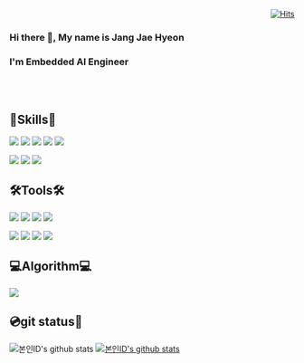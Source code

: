 <div align=right>
  
[![Hits](https://hits.seeyoufarm.com/api/count/incr/badge.svg?url=https%3A%2F%2Fgithub.com%2Fjaehyeon-git&count_bg=%2379C83D&title_bg=%23555555&icon=&icon_color=%23E7E7E7&title=hits&edge_flat=false)](https://hits.seeyoufarm.com)

</div>

### Hi there 👋, My name is Jang Jae Hyeon
### I'm Embedded AI Engineer

<br></br>

## 💪Skills👊
<img src="https://img.shields.io/badge/C-A8B9CC?style=flat-square&logo=C&logoColor=white"/> <img src="https://img.shields.io/badge/C++-00599C?style=flat-square&logo=Cplusplus&logoColor=white"/> <img src="https://img.shields.io/badge/Python-3776AB?style=flat-square&logo=Python&logoColor=white"/> <img src="https://img.shields.io/badge/Keras-D00000?style=flat-square&logo=Keras&logoColor=white"/> <img src="https://img.shields.io/badge/Pytorch-EE4C2C?style=flat-square&logo=Pytorch&logoColor=white"/>

<img src="https://img.shields.io/badge/Arduino-00979D?style=flat-square&logo=Arduino&logoColor=white"/> <img src="https://img.shields.io/badge/Arm-0091BD?style=flat-square&logo=Arm&logoColor=white"/> <img src="https://img.shields.io/badge/Raspberry Pi-A22846?style=flat-square&logo=Raspberry Pi&logoColor=white"/>


## 🛠Tools🛠
<img src="https://img.shields.io/badge/Linux-FCC624?style=flat-square&logo=Linux&logoColor=white"/> <img src="https://img.shields.io/badge/Vim-019733?style=flat-square&logo=Vim&logoColor=white"/> <img src="https://img.shields.io/badge/Visual Studio-5C2D91?style=flat-square&logo=Visual Studio&logoColor=white"/> <img src="https://img.shields.io/badge/Visual Studio Code-007ACC?style=flat-square&logo=Visual Studio Code&logoColor=white"/>

<img src="https://img.shields.io/badge/GitHub-181717?style=flat-square&logo=GitHub&logoColor=white"/> <img src="https://img.shields.io/badge/Slack-4A154B?style=flat-square&logo=Slack&logoColor=white"/> <img src="https://img.shields.io/badge/GitLab-FCA121?style=flat-square&logo=GitLab&logoColor=white"/> <img src="https://img.shields.io/badge/Notion-000000?style=flat-square&logo=Notion&logoColor=white"/>


## 💻Algorithm💻 
<img src="http://mazassumnida.wtf/api/v2/generate_badge?boj=sd205">   


## 💿git status📀 
![본인ID's github stats](https://github-readme-stats.vercel.app/api?username=jaehyeon-git&show_icons=true) [![본인ID's github stats](https://github-readme-stats.vercel.app/api/top-langs/?username=jaehyeon-git&show_icons=true&hide_border=true&title_color=004386&icon_color=004386&layout=compact)](https://github.com/jaehyeon-git)


<!--
**jaehyeon-git/jaehyeon-git** is a ✨ _special_ ✨ repository because its `README.md` (this file) appears on your GitHub profile.

Here are some ideas to get you started:

- 🔭 I’m currently working on ...
- 🌱 I’m currently learning ...
- 👯 I’m looking to collaborate on ...
- 🤔 I’m looking for help with ...
- 💬 Ask me about ...
- 📫 How to reach me: ...
- 😄 Pronouns: ...
- ⚡ Fun fact: ...
-->
